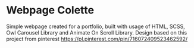 # Webpage Colette

Simple webpage created for a portfolio, built with usage of HTML, SCSS, Owl Carousel Library and Animate On Scroll Library.
Design based on this project from pinterest https://pl.pinterest.com/pin/716072409523462592/
